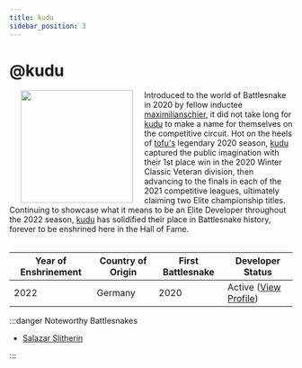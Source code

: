 ```yaml
---
title: kudu
sidebar_position: 3
---
```

# @kudu

<img src="/img/hall-of-fame/kudu.png" hspace="20" align="left" p width="200px"/>
Introduced to the world of Battlesnake in 2020 by fellow inductee <a href="https://play.battlesnake.com/u/maximilianschier"> maximilianschier</a>, it did not take long for <a href="https://play.battlesnake.com/u/kudu"> kudu</a> to make a name for themselves on the competitive circuit. Hot on the heels of <a href="https://play.battlesnake.com/u/tofu"> tofu's</a> legendary 2020 season, <a href="https://play.battlesnake.com/u/kudu"> kudu</a> captured the public imagination with their 1st place win in the 2020 Winter Classic Veteran division, then advancing to the finals in each of the 2021 competitive leagues, ultimately claiming two Elite championship titles. Continuing to showcase what it means to be an Elite Developer throughout the 2022 season, <a href="https://play.battlesnake.com/u/kudu"> kudu</a> has solidified their place in  Battlesnake history, forever to be enshrined here in the Hall of Fame.

<br clear="left"/>
<br clear="left"/>



| Year of Enshrinement | Country of Origin | First Battlesnake | Developer Status                                             |
|----------------------|-------------------|-------------------|--------------------------------------------------------------|
| 2022                 | Germany           | 2020              | Active ([View Profile](https://play.battlesnake.com/u/kudu)) |

:::danger Noteworthy Battlesnakes

- [Salazar Slitherin](https://play.battlesnake.com/u/kudu/salazar-slitherin/)

:::

